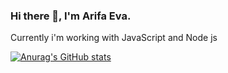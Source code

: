 ### Hi there 👋, I'm Arifa Eva.

Currently i'm working with JavaScript and Node js


[![Anurag's GitHub stats](https://github-readme-stats.vercel.app/api?username=arifaeva1)](https://github.com/anuraghazra/github-readme-stats)
